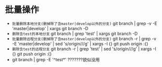 

# 批量操作

- `批量删除本地分支(删掉除了含master|develop以外的分支)`
git branch | grep -v -E 'master|develop' | xargs git branch -D
- `删除含test的本地分支`
git branch | grep 'test' | xargs git branch -D
- `批量删除远程分支(删掉除了含master|develop以外的分支)`
git branch -r | grep -v -E 'master|develop' | sed 's/origin\///g' | xargs -I {} git push origin :{}
- `删除含test的远程分支`
git branch -r | grep 'test' | sed 's/origin\///g' | xargs -I {} git push origin :{}
- git branch | grep -E '^test*' ???????貌似没用